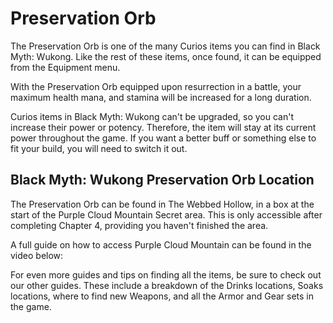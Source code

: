 # Preservation Orb

The Preservation Orb is one of the many Curios items you can find in Black Myth: Wukong. Like the rest of these items, once found, it can be equipped from the Equipment menu. 

With the Preservation Orb equipped upon resurrection in a battle, your maximum health mana, and stamina will be increased for a long duration. 

Curios items in Black Myth: Wukong can't be upgraded, so you can't increase their power or potency. Therefore, the item will stay at its current power throughout the game. If you want a better buff or something else to fit your build, you will need to switch it out. 

## Black Myth: Wukong Preservation Orb Location

The Preservation Orb can be found in The Webbed Hollow, in a box at the start of the Purple Cloud Mountain Secret area. This is only accessible after completing Chapter 4, providing you haven't finished the area. 

A full guide on how to access Purple Cloud Mountain can be found in the video below: 

For even more guides and tips on finding all the items, be sure to check out our other guides. These include a breakdown of the Drinks locations, Soaks locations, where to find new Weapons, and all the Armor and Gear sets in the game. 

